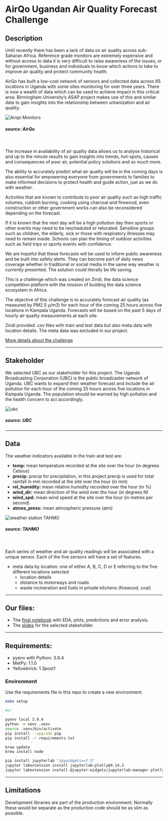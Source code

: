 # __AirQo Ugandan Air Quality Forecast Challenge__
## __Description__
Until recently there has been a lack of data on air quality across sub-Saharan Africa. Reference grade monitors are extremely expensive and without access to data it is very difficult to raise awareness of the issues, or for government, business and individuals to know which actions to take to improve air quality and protect community health.

AirQo has built a low-cost network of sensors and collected data across 65 locations in Uganda with some sites monitoring for over three years. There is now a wealth of data which can be used to achieve impact in this critical area. Birmingham University’s ASAP project makes use of this and similar data to gain insights into the relationship between urbanization and air quality.

![Airqo Monitors](images/airqo_monitor.jpg)
##### source: AirQo

<br />

The increase in availability of air quality data allows us to analyse historical and up to the minute results to gain insights into trends, hot-spots, causes and consequences of poor air, potential policy solutions and so much more.

The ability to accurately predict what air quality will be in the coming days is also essential for empowering everyone from governments to families to make informed decisions to protect health and guide action, just as we do with weather.

Activities that are known to contribute to poor air quality such as high traffic volumes, rubbish burning, cooking using charcoal and firewood, even construction or other government works can also be reconsidered depending on the forecast.

If it is known that the next day will be a high pollution day then sports or other events may need to be rescheduled or relocated. Sensitive groups such as children, the elderly, sick or those with respiratory illnesses may need to remain inside. Schools can plan the timing of outdoor activities such as field trips or sports events with confidence.

We are hopeful that these forecasts will be used to inform public awareness and be built into safety alerts. They can become part of daily news coverage whether in traditional or social media in the same way weather is currently presented. The solution could literally be life saving.

This is a challenge which was created on Zindi, the data science competition platform with the mission of building the data science ecosystem in Africa.

The objective of this challenge is to accurately forecast air quality (as measured by PM2.5 µ/m3) for each hour of the coming 25 hours across five locations in Kampala Uganda. Forecasts will be based on the past 5 days of hourly air quality measurements at each site.

Zindi provided .csv files with train and test data but also meta data with location details. The meta data was excluded in our project.

[More details about the challenge](https://zindi.africa/competitions/airqo-ugandan-air-quality-forecast-challenge)

---

## __Stakeholder__
We selected UBC as our stakeholder for this project. The Uganda Broadcasting Corporation (UBC) is the public broadcaster network of Uganda. 
UBC wants to expand their weather forecast and include the air pollution for each hour of the coming 25 hours across five locations in Kampala Uganda. The population should be warned by high pollution and the health concern to act accordingly.

![ubc](images/UBC_weatherTV.jpg)
##### source: UBC

---

## __Data__
The weather indicators available in the train and test are:

* __temp:__ mean temperature recorded at the site over the hour (in degrees Celsius)
* __precip:__ precip for precipitation, in this project precip is used for total rainfall in mm recorded at the site over the hour (in mm)
* __rel_humidity:__ mean relative humidity recorded over the hour (in %)
* __wind_dir:__ mean direction of the wind over the hour (in degrees N)
* __wind_spd:__ mean wind speed at the site over the hour (in metres per second)
* __atmos_press:__ mean atmospheric pressure (atm)

![weather station TAHMO](images/TAHMO_Weather_Station.jpg)
##### source: TAHMO

<br />

Each series of weather and air quality readings will be associated with a unique sensor. Each of the five sensors will have a set of features.

* meta data by location: one of either A, B, C, D or E referring to the five different locations selected
    * location details 
    * distance to motorways and roads
    * waste incineration and fuels in private kitchens (firewood, coal)

---

## __Our files:__

* The [final notebook](https://github.com/r-weil/project2_air_quality/blob/main/notebooks/Air_quality_Uganda_final.ipynb) with EDA, plots, predictions and error analysis.
* The [slides](https://github.com/r-weil/project2_air_quality/blob/main/Project%202_%20ML-Uganda_Team%20RPK.pdf) for the selected stakeholder.

---
## __Requirements:__

- pyenv with Python: 3.9.4
- MetPy: 1.1.0
- Yellowbrick: 1.3post1


### __Environment__

Use the requirements file in this repo to create a new environment.

```BASH
make setup 

#or 

pyenv local 3.9.4
python -m venv .venv
source .venv/bin/activate
pip install --upgrade pip
pip install -r requirements.txt

brew update
brew install node

pip install jupyterlab "ipywidgets>=7.5"
jupyter labextension install jupyterlab-plotly@4.14.3
jupyter labextension install @jupyter-widgets/jupyterlab-manager plotlywidget@4.14.3
````


---

## __Limitations__

Development libraries are part of the production environment. Normally these would be separate as the production code should be as slim as possible.
